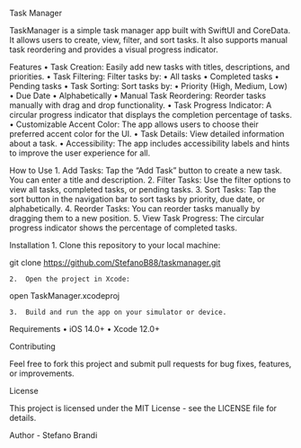 Task Manager

TaskManager is a simple task manager app built with SwiftUI and CoreData. It allows users to create, view, filter, and sort tasks. It also supports manual task reordering and provides a visual progress indicator.

Features
	•	Task Creation: Easily add new tasks with titles, descriptions, and priorities.
	•	Task Filtering: Filter tasks by:
	•	All tasks
	•	Completed tasks
	•	Pending tasks
	•	Task Sorting: Sort tasks by:
	•	Priority (High, Medium, Low)
	•	Due Date
	•	Alphabetically
	•	Manual Task Reordering: Reorder tasks manually with drag and drop functionality.
	•	Task Progress Indicator: A circular progress indicator that displays the completion percentage of tasks.
	•	Customizable Accent Color: The app allows users to choose their preferred accent color for the UI.
	•	Task Details: View detailed information about a task.
	•	Accessibility: The app includes accessibility labels and hints to improve the user experience for all.

How to Use
	1.	Add Tasks: Tap the “Add Task” button to create a new task. You can enter a title and description.
	2.	Filter Tasks: Use the filter options to view all tasks, completed tasks, or pending tasks.
	3.	Sort Tasks: Tap the sort button in the navigation bar to sort tasks by priority, due date, or alphabetically.
	4.	Reorder Tasks: You can reorder tasks manually by dragging them to a new position.
	5.	View Task Progress: The circular progress indicator shows the percentage of completed tasks.

Installation
	1.	Clone this repository to your local machine:

git clone https://github.com/StefanoB88/taskmanager.git


	2.	Open the project in Xcode:

open TaskManager.xcodeproj


	3.	Build and run the app on your simulator or device.

Requirements
	•	iOS 14.0+
	•	Xcode 12.0+

Contributing

Feel free to fork this project and submit pull requests for bug fixes, features, or improvements.

License

This project is licensed under the MIT License - see the LICENSE file for details.

Author - Stefano Brandi
